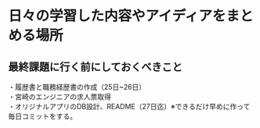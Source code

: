 # 日々の学習した内容やアイディアをまとめる場所

## 最終課題に行く前にしておくべきこと  
・履歴書と職務経歴書の作成（25日~26日）  
・宮崎のエンジニアの求人票取得  
・オリジナルアプリのDB設計、README（27日迄）※できるだけ早めに作って毎日コミットをする。  
